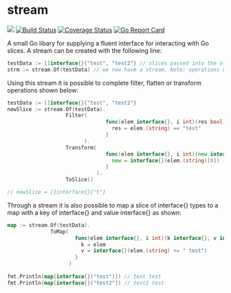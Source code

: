 # stream
[![](https://godoc.org/github.com/nathany/looper?status.svg)](https://godoc.org/github.com/sc14jw/stream)
[![Build Status](https://travis-ci.org/sc14jw/stream.svg?branch=master)](https://travis-ci.org/sc14jw/stream) [![Coverage Status](https://coveralls.io/repos/github/sc14jw/stream/badge.svg?branch=master)](https://coveralls.io/github/sc14jw/stream?branch=master) [![Go Report Card](https://goreportcard.com/badge/github.com/sc14jw/stream)](https://goreportcard.com/report/github.com/sc14jw/stream)

A small Go libary for supplying a fluent interface for interacting with Go slices. A stream can be created with the following
line:
```go
testData := []interface{}{"test", "test2"} // slices passed into the stream must be of type []interface{}
strm := stream.Of(testData) // we now have a stream. Note: operations using this stream will not effect the original list
```
Using this stream it is possible to complete filter, flatten or transform operations shown below:
```go
testData := []interface{}{"test", "test2"}
newSlice := stream.Of(testData).
                   Filter(
                                func(elem interface{}, i int)(res bool){
                                  res = elem.(string) == "test"
                                }
                         ).
                   Transform(
                                func(elem interface{}, i int)(new interface{}){
                                  new = interface{}(elem.(string)[0])
                                }
                             ).
                   ToSlice()

// newSlice = []interface{}{"t"}
```
Through a stream it is also possible to map a slice of interface{} types to a map with a key of interface{} and value interface{}
as shown:
``` go
map := stream.Of(testData).
              ToMap(
                      func(elem interface{}, i int)(k interface{}, v interface{}){
                        k = elem
                        v = interface{}(elem.(string) += " test")
                      }
                    )
                    
fmt.Println(map[interface{}("test")]) // test test
fmt.Println(map[interface{}("test2"]) // test2 test
```
